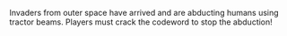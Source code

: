 Invaders from outer space have arrived and are abducting humans using tractor beams. Players must crack the codeword to stop the abduction!
